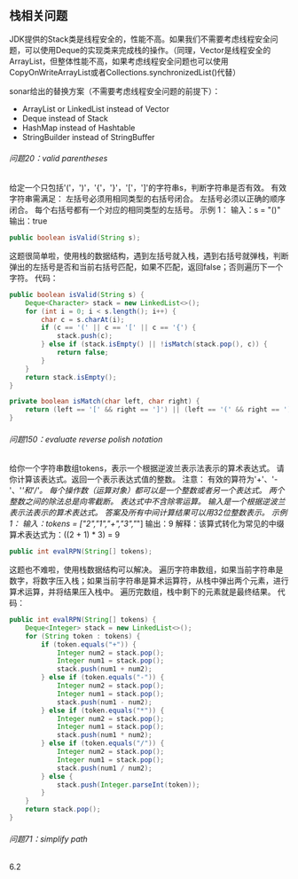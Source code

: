 ## 栈相关问题

JDK提供的Stack类是线程安全的，性能不高。如果我们不需要考虑线程安全问题，可以使用Deque的实现类来完成栈的操作。（同理，Vector是线程安全的ArrayList，但整体性能不高，如果考虑线程安全问题也可以使用CopyOnWriteArrayList或者Collections.synchronizedList()代替）  

sonar给出的替换方案（不需要考虑线程安全问题的前提下）：
- ArrayList or LinkedList instead of Vector
- Deque instead of Stack
- HashMap instead of Hashtable
- StringBuilder instead of StringBuffer

###### 问题20：valid parentheses

给定一个只包括'('，')'，'{'，'}'，'['，']'的字符串s，判断字符串是否有效。
有效字符串需满足：
左括号必须用相同类型的右括号闭合。
左括号必须以正确的顺序闭合。
每个右括号都有一个对应的相同类型的左括号。
示例 1：
输入：s = "()"
输出：true
```java
public boolean isValid(String s);
```

这题很简单啦，使用栈的数据结构，遇到左括号就入栈，遇到右括号就弹栈，判断弹出的左括号是否和当前右括号匹配，如果不匹配，返回false；否则遍历下一个字符。
代码：
```java
public boolean isValid(String s) {
    Deque<Character> stack = new LinkedList<>();
    for (int i = 0; i < s.length(); i++) {
        char c = s.charAt(i);
        if (c == '(' || c == '[' || c == '{') {
            stack.push(c);
        } else if (stack.isEmpty() || !isMatch(stack.pop(), c)) {
            return false;
        }
    }
    return stack.isEmpty();
}

private boolean isMatch(char left, char right) {
    return (left == '[' && right == ']') || (left == '(' && right == ')') || (left == '{' && right == '}');
}
```

###### 问题150：evaluate reverse polish notation

给你一个字符串数组tokens，表示一个根据逆波兰表示法表示的算术表达式。
请你计算该表达式。返回一个表示表达式值的整数。
注意：
有效的算符为'+'、'-'、'*'和'/'。
每个操作数（运算对象）都可以是一个整数或者另一个表达式。
两个整数之间的除法总是向零截断。
表达式中不含除零运算。
输入是一个根据逆波兰表示法表示的算术表达式。
答案及所有中间计算结果可以用32位整数表示。
示例 1：
输入：tokens = ["2","1","+","3","*"]
输出：9
解释：该算式转化为常见的中缀算术表达式为：((2 + 1) * 3) = 9
```java
public int evalRPN(String[] tokens);
```

这题也不难啦，使用栈数据结构可以解决。
遍历字符串数组，如果当前字符串是数字，将数字压入栈；如果当前字符串是算术运算符，从栈中弹出两个元素，进行算术运算，并将结果压入栈中。
遍历完数组，栈中剩下的元素就是最终结果。
代码：
```java
public int evalRPN(String[] tokens) {
    Deque<Integer> stack = new LinkedList<>();
    for (String token : tokens) {
        if (token.equals("+")) {
            Integer num2 = stack.pop();
            Integer num1 = stack.pop();
            stack.push(num1 + num2);
        } else if (token.equals("-")) {
            Integer num2 = stack.pop();
            Integer num1 = stack.pop();
            stack.push(num1 - num2);
        } else if (token.equals("*")) {
            Integer num2 = stack.pop();
            Integer num1 = stack.pop();
            stack.push(num1 * num2);
        } else if (token.equals("/")) {
            Integer num2 = stack.pop();
            Integer num1 = stack.pop();
            stack.push(num1 / num2);
        } else {
            stack.push(Integer.parseInt(token));
        }
    }
    return stack.pop();
}
```

###### 问题71：simplify path


6.2